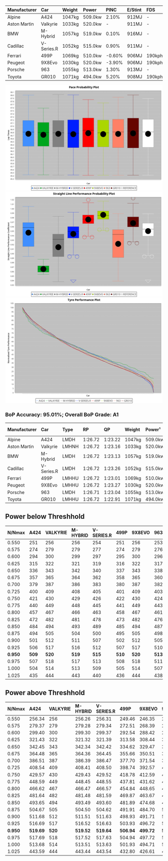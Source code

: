 | Manufacturer | Car        | Weight | Power   | PINC    | E/Stint | FDS     |
|:-|:-|:-|:-|:-|:-|:-|
| Alpine       | A424       | 1047kg | 509.0kw | 2.10%   | 912MJ   |    -    |
| Aston Martin | Valkyrie   | 1033kg | 520.0kw |    -    | 911MJ   |    -    |
| BMW          | M-Hybrid   | 1057kg | 519.0kw | 0.10%   | 916MJ   |    -    |
| Cadillac     | V-Series.R | 1052kg | 515.0kw | 0.90%   | 911MJ   |    -    |
| Ferrari      | 499P       | 1069kg | 510.0kw | -0.60%  | 906MJ   | 190kph  |
| Peugeot      | 9X8Evo     | 1030kg | 520.0kw | -3.90%  | 906MJ   | 190kph  |
| Porsche      | 963        | 1055kg | 513.0kw | 1.30%   | 913MJ   |    -    |
| Toyota       | GR010      | 1071kg | 494.0kw | 5.20%   | 908MJ   | 190kph  |

![PACECHART](./IMG/AUTO.png)
![STRAIGHTLINEPERFORMANCECHART](./IMG/AUTO_sp.png)
![TYREPERFORMANCECHART](./IMG/AUTO_tw.png)

### BoP Accuracy: 95.01%; Overall BoP Grade: A1
| Manufacturer | Car        | Type  | RP      | QP      | Weight | Power¹  | Threshhold | PINC    | Power²   | E/Stint | AVG Vmax  | FDS     | RDLC | L/Stint | BOP-Grade | Model Accuracy | Model Points | Match%  | SimDiff |
|:-|:-|:-|:-|:-|:-|:-|:-|:-|:-|:-|:-|:-|:-|:-|:-|:-|:-|:-|:-|
| Alpine       | A424       | LMDH  | 1:26.72 | 1:23.22 | 1047kg | 509.0kw | 250.0kph   | 2.10%   | 519.70kw |  912MJ  | 274.59kph |    -    | 1.02 | 43      | ~A1       | 99.58%         | 1429         | 98.69%  | +0.35   |
| Aston Martin | Valkyrie   | LMHNH | 1:26.72 | 1:23.16 | 1033kg | 520.0kw | 250.0kph   |    -    | 520.00kw |  911MJ  | 263.49kph |    -    | 1.06 | 43      | +C2       | 100.00%        | 247          | 72.68%  | #       |
| BMW          | M-Hybrid   | LMDH  | 1:26.72 | 1:23.13 | 1057kg | 519.0kw | 250.0kph   | 0.10%   | 519.50kw |  916MJ  | 269.61kph |    -    | 1.02 | 43      | ~A1       | 99.97%         | 2912         | 100.00% | +0.21   |
| Cadillac     | V-Series.R | LMDH  | 1:26.72 | 1:23.26 | 1052kg | 515.0kw | 250.0kph   | 0.90%   | 519.60kw |  911MJ  | 272.89kph |    -    | 1.02 | 43      | +A2       | 99.49%         | 5225         | 94.57%  | +0.27   |
| Ferrari      | 499P       | LMHHU | 1:26.72 | 1:23.01 | 1069kg | 510.0kw | 250.0kph   | -0.60%  | 506.90kw |  906MJ  | 275.82kph | 190kph  | 1.03 | 43      | ~A1       | 100.00%        | 5378         | 98.84%  | +0.27   |
| Peugeot      | 9X8Evo     | LMHHU | 1:26.72 | 1:23.27 | 1030kg | 520.0kw | 250.0kph   | -3.90%  | 499.70kw |  906MJ  | 279.24kph | 190kph  | 1.03 | 43      | ~A1       | 100.00%        | 1459         | 95.54%  | +0.36   |
| Porsche      | 963        | LMDH  | 1:26.71 | 1:23.04 | 1055kg | 513.0kw | 250.0kph   | 1.30%   | 519.70kw |  913MJ  | 270.66kph |    -    | 1.02 | 43      | ~A1       | 99.92%         | 14207        | 100.00% | -0.19   |
| Toyota       | GR010      | LMHHU | 1:26.72 | 1:22.91 | 1071kg | 494.0kw | 250.0kph   | 5.20%   | 519.70kw |  908MJ  | 275.36kph | 190kph  | 1.03 | 43      | ~A1       | 99.86%         | 4280         | 99.77%  | +0.27   |

## Power below Threshhold
| N/Nmax    | A424    | VALKYRIE | M-HYBRID | V-SERIES.R | 499P    | 9X8EVO  | 963     | GR010   |
|:-|:-|:-|:-|:-|:-|:-|:-|:-|
|  0.550    |  251    |  256     |  256     |  254       |  251    |  256    |  253    |  243    |
|  0.575    |  274    |  279     |  279     |  277       |  274    |  279    |  276    |  266    |
|  0.600    |  294    |  300     |  299     |  297       |  295    |  300    |  296    |  285    |
|  0.625    |  315    |  322     |  321     |  319       |  316    |  322    |  317    |  305    |
|  0.650    |  336    |  343     |  342     |  340       |  337    |  343    |  338    |  326    |
|  0.675    |  357    |  365     |  364     |  362       |  358    |  365    |  360    |  347    |
|  0.700    |  379    |  387     |  386     |  383       |  380    |  387    |  382    |  368    |
|  0.725    |  400    |  409     |  408     |  405       |  401    |  409    |  403    |  389    |
|  0.750    |  421    |  430     |  429     |  426       |  422    |  430    |  424    |  408    |
|  0.775    |  440    |  449     |  448     |  445       |  441    |  449    |  443    |  427    |
|  0.800    |  457    |  467     |  466     |  463       |  458    |  467    |  461    |  444    |
|  0.825    |  472    |  482     |  481     |  478       |  473    |  482    |  476    |  458    |
|  0.850    |  484    |  494     |  493     |  489       |  485    |  494    |  487    |  469    |
|  0.875    |  494    |  505     |  504     |  500       |  495    |  505    |  498    |  479    |
|  0.900    |  501    |  512     |  511     |  507       |  502    |  512    |  505    |  486    |
|  0.925    |  506    |  517     |  516     |  512       |  507    |  517    |  510    |  491    |
| **0.950** | **509** | **520**  | **519**  | **515**    | **510** | **520** | **513** | **494** |
|  0.975    |  507    |  518     |  517     |  513       |  508    |  518    |  511    |  492    |
|  1.000    |  504    |  514     |  513     |  509       |  505    |  514    |  507    |  489    |
|  1.025    |  435    |  444     |  443     |  440       |  436    |  444    |  438    |  422    |

## Power above Threshhold
| N/Nmax    | A424       | VALKYRIE | M-HYBRID   | V-SERIES.R | 499P       | 9X8EVO     | 963        | GR010      |
|:-|:-|:-|:-|:-|:-|:-|:-|:-|
|  0.550    |  256.34    |  256     |  256.26    |  256.31    |  249.46    |  246.35    |  256.33    |  256.34    |
|  0.575    |  279.37    |  279     |  279.28    |  279.34    |  272.51    |  268.39    |  279.36    |  279.37    |
|  0.600    |  299.40    |  300     |  299.30    |  299.37    |  292.54    |  288.42    |  299.39    |  299.40    |
|  0.625    |  321.43    |  322     |  321.32    |  321.39    |  313.58    |  308.44    |  321.41    |  321.43    |
|  0.650    |  342.45    |  343     |  342.34    |  342.42    |  334.62    |  329.47    |  342.44    |  342.45    |
|  0.675    |  364.48    |  365     |  364.36    |  364.45    |  355.66    |  350.51    |  364.47    |  364.48    |
|  0.700    |  386.51    |  387     |  386.39    |  386.47    |  377.70    |  371.54    |  386.50    |  386.51    |
|  0.725    |  408.54    |  409     |  408.41    |  408.50    |  398.74    |  392.57    |  408.53    |  408.54    |
|  0.750    |  429.57    |  430     |  429.43    |  429.52    |  418.78    |  412.59    |  429.55    |  429.57    |
|  0.775    |  448.59    |  449     |  448.45    |  448.55    |  437.81    |  431.62    |  448.58    |  448.59    |
|  0.800    |  466.62    |  467     |  466.47    |  466.57    |  454.84    |  448.65    |  466.60    |  466.62    |
|  0.825    |  481.64    |  482     |  481.48    |  481.59    |  469.87    |  463.67    |  481.62    |  481.64    |
|  0.850    |  493.65    |  494     |  493.49    |  493.60    |  481.89    |  474.68    |  493.64    |  493.65    |
|  0.875    |  504.67    |  505     |  504.50    |  504.62    |  491.91    |  484.70    |  504.65    |  504.67    |
|  0.900    |  511.68    |  512     |  511.51    |  511.63    |  498.93    |  491.71    |  511.66    |  511.68    |
|  0.925    |  516.69    |  517     |  516.52    |  516.63    |  503.93    |  496.72    |  516.67    |  516.68    |
| **0.950** | **519.69** | **520**  | **519.52** | **519.64** | **506.94** | **499.72** | **519.67** | **519.69** |
|  0.975    |  517.69    |  518     |  517.52    |  517.63    |  504.94    |  497.72    |  517.67    |  517.69    |
|  1.000    |  513.68    |  514     |  513.51    |  513.63    |  501.93    |  494.71    |  513.66    |  513.68    |
|  1.025    |  443.59    |  444     |  443.44    |  443.54    |  432.80    |  426.61    |  443.57    |  443.59    |
